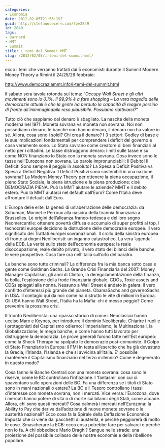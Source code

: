 ```yaml
---
categories:
- Economia
date: 2012-02-05T21:53:19Z
guid: http://stefanocecere.com/?p=2849
id: 2849
tags:
- Barnard
- MMT
- Summit
title: i temi del Summit MMT
slug: /2012/02/05/i-temi-del-summit-mmt/
---
```


ecco i temi che verranno trattati dai 5 economisti durante il Summit Modern Money Theory a Rimini il 24/25/26 febbraio:

<http://www.democraziammt.info/i-temi-del-summit.html>

il sabato sera tavola rotonda sul tema: “_Occupy Wall Street e gli altri movimenti sono lo 0.1%. Il 99,9% è a fare shopping – La vera tragedia delle democrazie attuali è che la gente ha perduto la capacità di reagire persino di fronte all’inimmaginabile reso plausibile. Possiamo riattivarci?_”

Tutto ciò che sappiamo del denaro è sbagliato. La nascita della moneta moderna nel 1971. Moneta sovrana vs moneta non sovrana. Noi non possediamo denaro, le banche non hanno denaro, il denaro non ha valore in sé. Allora, cosa sono i soldi? Chi crea il denaro? I 3 settori: Godley di base e le sue implicazioni fondamentali per comprendere i deficit del governo e cosa veramente sono. Lo Stato sovrano come creatore di beni finanziari al netto per i cittadini. Le tasse distruggono denaro: i miti sulle tasse e su come NON finanziano lo Stato con la moneta sovrana. Cosa invece sono le tasse nell’Eurozona non sovrana. Le parole impronunciabili: Il Debito! Il Deficit! Sono sempre il peggio in assoluto? La Spesa a Deficit Positiva vs Spesa a Deficit Negativa. I Deficit Positivi sono sostenibili in una nazione sovrana? La Modern Money Theory per ottenere la piena occupazione, il pieno Stato Sociale, la piena istruzione e la piena produzione: cioè DEMOCRAZIA PIENA. Può la MMT aiutare le aziende? MMT e il debito estero. Può la MMT aiutarci nel default dall’Euro? Come l’Italia deve affrontare il default dall’Euro.

L’Europa delle elite, la genesi di un’aberrazione delle democrazia: da Schuman, Monnet e Perroux alla nascira della tirannia finanziaria a Brusselles. Le origini dell’alleanza franco-tedesca e del loro sogno Neomercantile: ottenere povertà diffusa e accumulo di super profitti al top. I tecnocrati europei decidono la distruzione delle democrazie europee. Il vero significato dei Trattati europei sovranazionali. Il crollo della sinistra europea di fronte ai dogmi Neoliberisti: un inganno catastrofico. La vera ‘agenda’ della ECB. La verità sullo stato dell’economia europea: la reale disoccupazione, reale debito privato, il vero stato dei bilanci delle banche, le vere prospettive. Cosa fare ora nell’Italia sull’orlo del baratro.

Le banche sono tutte criminali? La differenza fra la mia banca sotto casa e gente come Goldman Sachs. La Grande Crisi Finanziaria del 2007: Money Manager Capitalism, gli anni di Clinton, la deregolamentazione della finanza, la bolla, l’esplosione della frode finanziaria globale. CDOs, Toxic assets and CDSs spiegati alla nonna. Nessuno a Wall Street è andato in galera: il vero conflitto d’interessi più grande del pianeta. ObamaSachs and governoSachs in USA. Il contagio qui da noi: come ha distrutto le vite di milioni in Europa. Gli USA hanno Wall Street, l’Italia ha la Mafia: chi è messo peggio? Come prevenire la prossima crisi.

Il trionfo Neoliberista: una ripasso storico di come i Neoclassici hanno ucciso Marx e Keynes, per introdurre il dominio Neoliberale. Chiarire i ruoli e i protagonisti del Capitalismo odierno: l’Imperialismo, le Multinazionali, la Globalizzazione, le mega banche, e come hanno tutti lavorato per distruggere la democrazia. Le prove generali furono fatte nell’Est europeo: come la Shock Therapy ha spolpato le democrazie post-comuniste. Il Colpo di Stato Finanziario in Europa: il FMI in testa all’esercito che ha già devastato la Grecia, l’Irlanda, l’Islanda e che si avvicina all’Italia. E’ possibile mantenere il Capitalismo finanziario nel terzo millennio? Come è degenerato in questo modo?

Cosa fanno le Banche Centrali con una moneta sovrana: cosa sono le riserve, come le BC controllano l’inflazione. I ‘fantasmi’ con cui ci spaventano sulle operazioni delle BC. Fa una differenza se i titoli di Stato sono in mani nazionali o estere? La BC e il Tesoro controllano i tassi d’interesse con moneta sovrana, non i mercati. Vice versa: l’Eurozona, dove i mercati hanno potere di vita o di morte sui bilanci degli Stati, come accade. Allora, chi sono questi mercati? Cosa calmerà i mercati nell’Eurozona: la Ability to Pay che deriva dall’adozione di nuove monete sovrane o le austerità nazionali? Ecco cosa fa la Spirale della Deflazione Economica Imposta che ci viene dai pacchetti di austerità, e perché peggiorerà di molto le cose. Smascherare la ECB: ecco cosa potrebbe fare per salvarci e perché non lo fa. A chi obbedisce Mario Draghi? Sangue nelle strade: una proiezione del possibile collasso delle nostre economie e della ribellione popolare.